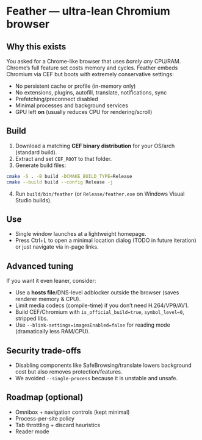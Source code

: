 # Feather — ultra-lean Chromium browser


## Why this exists
You asked for a Chrome-like browser that uses *barely any* CPU/RAM. Chrome’s full feature set costs memory and cycles. Feather embeds Chromium via CEF but boots with extremely conservative settings:


- No persistent cache or profile (in-memory only)
- No extensions, plugins, autofill, translate, notifications, sync
- Prefetching/preconnect disabled
- Minimal processes and background services
- GPU left **on** (usually reduces CPU for rendering/scroll)


## Build
1. Download a matching **CEF binary distribution** for your OS/arch (standard build).
2. Extract and set `CEF_ROOT` to that folder.
3. Generate build files:
```bash
cmake -S . -B build -DCMAKE_BUILD_TYPE=Release
cmake --build build --config Release -j
```
4. Run `build/bin/feather` (or `Release/feather.exe` on Windows Visual Studio builds).


## Use
- Single window launches at a lightweight homepage.
- Press Ctrl+L to open a minimal location dialog (TODO in future iteration) or just navigate via in-page links.


## Advanced tuning
If you want it even leaner, consider:
- Use a **hosts file**/DNS-level adblocker outside the browser (saves renderer memory & CPU).
- Limit media codecs (compile-time) if you don’t need H.264/VP9/AV1.
- Build CEF/Chromium with `is_official_build=true`, `symbol_level=0`, stripped libs.
- Use `--blink-settings=imagesEnabled=false` for reading mode (dramatically less RAM/CPU).


## Security trade-offs
- Disabling components like SafeBrowsing/translate lowers background cost but also removes protection/features.
- We avoided `--single-process` because it is unstable and unsafe.


## Roadmap (optional)
- Omnibox + navigation controls (kept minimal)
- Process-per-site policy
- Tab throttling + discard heuristics
- Reader mode
